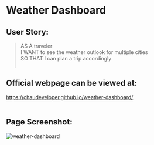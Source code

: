 # Weather Dashboard <br>
## User Story:  <br>
>AS A traveler <br>
>I WANT to see the weather outlook for multiple cities <br>
>SO THAT I can plan a trip accordingly <br> <br>
## Official webpage can be viewed at: <br>
https://chaudeveloper.github.io/weather-dashboard/ <br> <br>
## Page Screenshot: <br>
![weather-dashboard](https://user-images.githubusercontent.com/72582349/143732864-a185bf11-6f40-4e13-973c-7a1ce561365b.png)
